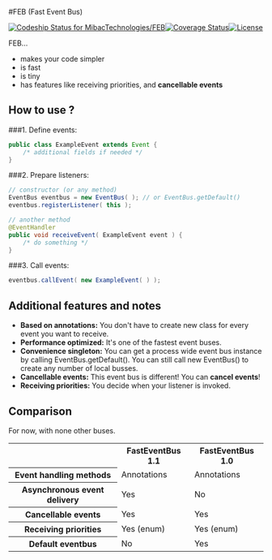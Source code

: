 #FEB (Fast Event Bus)

[![Codeship Status for MibacTechnologies/FEB](https://img.shields.io/codeship/9845fa70-b6f8-0132-291f-76108d3aca64/1.1.svg?style=flat-square)](https://codeship.com/projects/71199)[![Coverage Status](https://img.shields.io/coveralls/MibacTechnologies/FEB/1.1.svg?style=flat-square)](https://coveralls.io/r/MibacTechnologies/FEB)[![License](https://img.shields.io/badge/license-GPL%20v2-brightgreen.svg?style=flat-square)](https://img.shields.io/badge/license-GPL%20v2-brightgreen.svg?style=flat-square)

FEB...

* makes your code simpler
* is fast
* is tiny
* has features like receiving priorities, and **cancellable events**  


How to use ?
------------
###1. Define events:
```java
public class ExampleEvent extends Event {
	/* additional fields if needed */
}
```

###2. Prepare listeners:
```java
// constructor (or any method)
EventBus eventbus = new EventBus( ); // or EventBus.getDefault()
eventbus.registerListener( this );

// another method
@EventHandler
public void receiveEvent( ExampleEvent event ) {
	/* do something */
}
```

###3. Call events:
```java
eventbus.callEvent( new ExampleEvent( ) );
```

Additional features and notes
------------------------------
* **Based on annotations:** You don't have to create new class for every event you want to receive.
* **Performance optimized:** It's one of the fastest event buses.
* **Convenience singleton:** You can get a process wide event bus instance by calling EventBus.getDefault(). You can still call new EventBus() to create any number of local busses.
* **Cancellable events:** This event bus is different! You can **cancel events**!
* **Receiving priorities:** You decide when your listener is invoked.

Comparison
----------
For now, with none other buses.

<table>
	<tr>
		<th></th>
		<th>FastEventBus 1.1</th>
		<th>FastEventBus 1.0</th>
	</tr>
	<tr>
		<th>Event handling methods</th>
		<td>Annotations</td>
		<td>Annotations</td>
	</tr>	
    <tr>
        <th>Asynchronous event delivery</th>
        <td>Yes</td>
        <td>No</td>
    </tr>
	<tr>
		<th>Cancellable events</th>
		<td>Yes</td>
		<td>Yes</td>
	</tr>	
    <tr>
        <th>Receiving priorities</th>
        <td>Yes (enum)</td>
        <td>Yes (enum)</td>
    </tr>
    <tr>
        <th>Default eventbus</th>
        <td>No</td>
        <td>Yes</td>
    </th>
</table>
